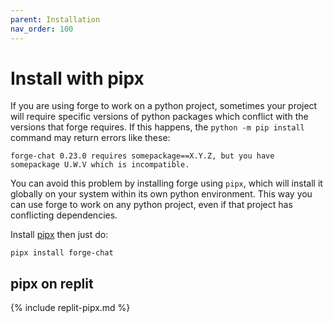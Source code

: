 ```yaml
---
parent: Installation
nav_order: 100
---
```


# Install with pipx

If you are using forge to work on a python project, sometimes your project will require
specific versions of python packages which conflict with the versions that forge
requires.
If this happens, the `python -m pip install` command may return errors like these:

```
forge-chat 0.23.0 requires somepackage==X.Y.Z, but you have somepackage U.W.V which is incompatible.
```

You can avoid this problem by installing forge using `pipx`,
which will install it globally on your system
within its own python environment.
This way you can use forge to work on any python project,
even if that project has conflicting dependencies.

Install [pipx](https://pipx.pypa.io/stable/) then just do:

```
pipx install forge-chat
```


## pipx on replit

{% include replit-pipx.md %}


